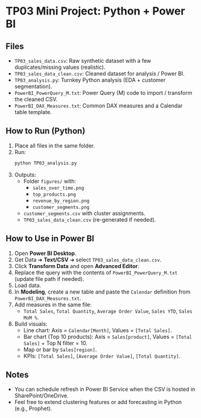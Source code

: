 
# TP03 Mini Project: Python + Power BI

## Files
- `TP03_sales_data.csv`: Raw synthetic dataset with a few duplicates/missing values (realistic).
- `TP03_sales_data_clean.csv`: Cleaned dataset for analysis / Power BI.
- `TP03_analysis.py`: Turnkey Python analysis (EDA + customer segmentation).
- `PowerBI_PowerQuery_M.txt`: Power Query (M) code to import / transform the cleaned CSV.
- `PowerBI_DAX_Measures.txt`: Common DAX measures and a Calendar table template.

## How to Run (Python)
1. Place all files in the same folder.
2. Run:
   ```bash
   python TP03_analysis.py
   ```
3. Outputs:
   - Folder `figures/` with:
     - `sales_over_time.png`
     - `top_products.png`
     - `revenue_by_region.png`
     - `customer_segments.png`
   - `customer_segments.csv` with cluster assignments.
   - `TP03_sales_data_clean.csv` (re-generated if needed).

## How to Use in Power BI
1. Open **Power BI Desktop**.
2. Get Data ➜ **Text/CSV** ➜ select `TP03_sales_data_clean.csv`.
3. Click **Transform Data** and open **Advanced Editor**.
4. Replace the query with the contents of `PowerBI_PowerQuery_M.txt` (update file path if needed).
5. Load data.
6. In **Modeling**, create a new table and paste the `Calendar` definition from `PowerBI_DAX_Measures.txt`.
7. Add measures in the same file:
   - `Total Sales`, `Total Quantity`, `Average Order Value`, `Sales YTD`, `Sales MoM %`.
8. Build visuals:
   - Line chart: Axis = `Calendar[Month]`, Values = `[Total Sales]`.
   - Bar chart (Top 10 products): Axis = `Sales[product]`, Values = `[Total Sales]` + Top N filter = 10.
   - Map or bar by `Sales[region]`.
   - KPIs: `[Total Sales]`, `[Average Order Value]`, `[Total Quantity]`.

## Notes
- You can schedule refresh in Power BI Service when the CSV is hosted in SharePoint/OneDrive.
- Feel free to extend clustering features or add forecasting in Python (e.g., Prophet).
